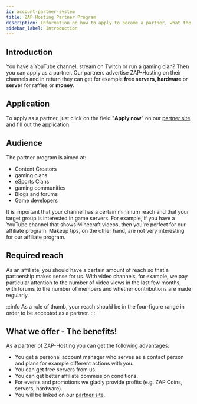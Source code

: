 ```yaml
---
id: account-partner-system
title: ZAP Hosting Partner Program
description: Information on how to apply to become a partner, what the requirements are and what we can offer - ZAP-Hosting.com documentation
sidebar_label: Introduction
---
```


## 

## Introduction

You have a YouTube channel, stream on Twitch or run a gaming clan? Then you can apply as a partner. Our partners advertise ZAP-Hosting on their channels and in return they can get for example **free servers, hardware** or **server** for raffles or **money**.



## Application

To apply as a partner, just click on the field "**Apply now**" on our [partner site](https://zap-hosting.com/en/partner/) and fill out the application. 



## Audience

The partner program is aimed at:

- Content Creators
- gaming clans
- eSports Clans
- gaming communities
- Blogs and forums
- Game developers

It is important that your channel has a certain minimum reach and that your target group is interested in game servers. For example, if you have a YouTube channel that shows Minecraft videos, then you're perfect for our affiliate program. Makeup tips, on the other hand, are not very interesting for our affiliate program.



## Required reach 

As an affiliate, you should have a certain amount of reach so that a partnership makes sense for us. With video channels, for example, we pay particular attention to the number of video views in the last few months, with forums to the number of members and whether contributions are made regularly.

:::info
As a rule of thumb, your reach should be in the four-figure range in order to be accepted as a partner.
:::



## What we offer - The benefits!

As a partner of ZAP-Hosting you can get the following advantages:

- You get a personal account manager who serves as a contact person and plans for example different actions with you.
- You can get free servers from us.
- You can get better affiliate commission conditions.
- For events and promotions we gladly provide profits (e.g. ZAP Coins, servers, hardware).
- You will be linked on our [partner site](https://zap-hosting.com/en/partner/).
